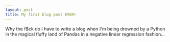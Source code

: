 ```yaml
---
layout: post
title: My first blog post EVER!
---
```

Why the f$ck do I have to write a blog when I'm being drowned by a Python in the magical fluffy land of Pandas in a negative linear regression fashion...